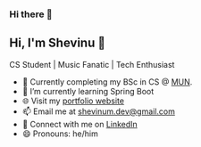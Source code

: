 ### Hi there 👋

<!--
**ShevinuM/ShevinuM** is a ✨ _special_ ✨ repository because its `README.md` (this file) appears on your GitHub profile.

Here are some ideas to get you started:

- 🔭 I’m currently working on ...
- 🌱 I’m currently learning ...
- 👯 I’m looking to collaborate on ...
- 🤔 I’m looking for help with ...
- 💬 Ask me about ...
- 📫 How to reach me: ...
- 😄 Pronouns: ...
-->

## Hi, I'm Shevinu 👋

CS Student | Music Fanatic | Tech Enthusiast

- 🏢 Currently completing my BSc in CS @ [MUN](https://www.mun.ca/main/about/).
- 🌱 I’m currently learning Spring Boot
- 🌐 Visit my [portfolio website](HTTP://shevinum.dev)
- 📫 Email me at shevinum.dev@gmail.com
- 💼 Connect with me on [LinkedIn]([https://linkedin.com/in/jane-doe](https://www.linkedin.com/in/shevinu-nawalage-a109371bb)https://www.linkedin.com/in/shevinu-nawalage-a109371bb)
- 😄 Pronouns: he/him
